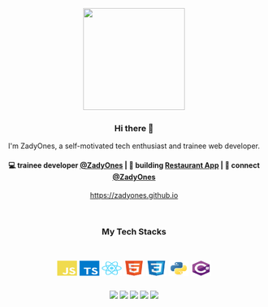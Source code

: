 <p align='center'>
<img src="https://media.giphy.com/media/WFZvB7VIXBgiz3oDXE/giphy.gif" width="200" height="200" frameBorder="0" class="giphy-embed" allowFullScreen></img></p>

<h3 align="center"> Hi there 👋</h3>

<p align="center">
I'm ZadyOnes, a self-motivated tech enthusiast and trainee web developer.
</p>

<h4 align="center">
💻 trainee developer <a href="https://github.com/ZadyOnes">@ZadyOnes</a> | 🌱 building <a href="https://github.com/zadyones/">Restaurant App</a> | 💬 connect <a href="https://twitter.com/brianferreira123123123123_">@ZadyOnes</a>
</h4>
<p  align="center">
<a href="https://ZadyOnes.github.io/">https://zadyones.github.io</a>
</p>

<br/>
<h3 align="center">
My Tech Stacks
</h3>

## 

<div align="center" style="display: inline_block"><br>
  <img align="center" alt="Rafa-Js" height="30" width="40" src="https://raw.githubusercontent.com/devicons/devicon/master/icons/javascript/javascript-plain.svg">
  <img align="center" alt="Rafa-Ts" height="30" width="40" src="https://raw.githubusercontent.com/devicons/devicon/master/icons/typescript/typescript-plain.svg">
  <img align="center" alt="Rafa-React" height="30" width="40" src="https://raw.githubusercontent.com/devicons/devicon/master/icons/react/react-original.svg">
  <img align="center" alt="Rafa-HTML" height="30" width="40" src="https://raw.githubusercontent.com/devicons/devicon/master/icons/html5/html5-original.svg">
  <img align="center" alt="Rafa-CSS" height="30" width="40" src="https://raw.githubusercontent.com/devicons/devicon/master/icons/css3/css3-original.svg">
  <img align="center" alt="Rafa-Python" height="30" width="40" src="https://raw.githubusercontent.com/devicons/devicon/master/icons/python/python-original.svg">
  <img align="center" alt="Rafa-Csharp" height="30" width="40" src="https://raw.githubusercontent.com/devicons/devicon/master/icons/csharp/csharp-original.svg">
</div>
  
  ##
 
<div align="center"> 
  <a href="https://www.youtube.com" target="_blank"><img src="https://img.shields.io/badge/YouTube-FF0000?style=for-the-badge&logo=youtube&logoColor=white" target="_blank"></a>
  <a href="https://www.instagram.com/matute_ferreira/" target="_blank"><img src="https://img.shields.io/badge/-Instagram-%23E4405F?style=for-the-badge&logo=instagram&logoColor=white" target="_blank"></a>
 <a href="https://twitter.com" target="_blank"><img src="https://img.shields.io/badge/Twitter-1DA1F2?style=for-the-badge&logo=Twitter&logoColor=white" target="_blank"></a> 
  <a href = "mailto:brian.ferreira21@outlook.com"><img src="https://img.shields.io/badge/-Mail-%23333?style=for-the-badge&logo=Mail.Ru&logoColor=white" target="_blank"></a>
  <a href="https://www.linkedin.com" target="_blank"><img src="https://img.shields.io/badge/-LinkedIn-%230077B5?style=for-the-badge&logo=linkedin&logoColor=white" target="_blank"></a> 
</div>


